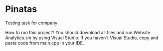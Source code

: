 # Pinatas
Testing task for company

How to run this project? You should download all files and run Website Analytics.sin by using Visual Studio. If you haven`t Visual Studio, copy and paste code from main.cpp in your IDE.
